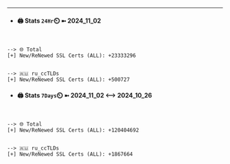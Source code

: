 

---
- #### 🖨️ **Stats** `24Hr`⏲️ ➼ 2024_11_02
```console


--> 🌐 Total
[+] New/ReNewed SSL Certs (ALL): +23333296


--> 🇷🇺 ru_ccTLDs
[+] New/ReNewed SSL Certs (ALL): +500727

```

- #### 🖨️ **Stats** `7Days`⏲️ ➼ 2024_11_02 <--> 2024_10_26
```console


--> 🌐 Total
[+] New/ReNewed SSL Certs (ALL): +120404692


--> 🇷🇺 ru_ccTLDs
[+] New/ReNewed SSL Certs (ALL): +1867664

```

